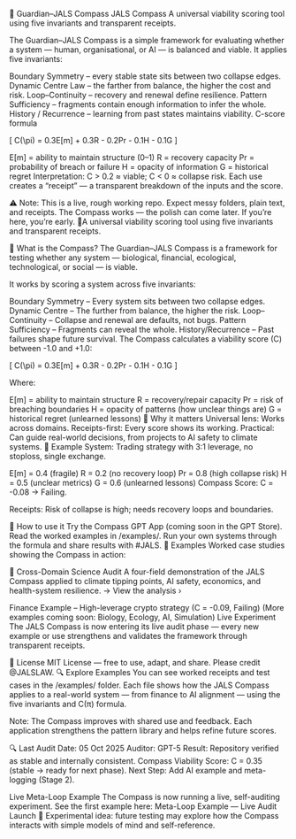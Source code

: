 🧭 Guardian–JALS Compass
JALS Compass
A universal viability scoring tool using five invariants and transparent receipts.

The Guardian–JALS Compass is a simple framework for evaluating whether a system — human, organisational, or AI — is balanced and viable.
It applies five invariants:

Boundary Symmetry – every stable state sits between two collapse edges.
Dynamic Centre Law – the farther from balance, the higher the cost and risk.
Loop–Continuity – recovery and renewal define resilience.
Pattern Sufficiency – fragments contain enough information to infer the whole.
History / Recurrence – learning from past states maintains viability.
C-score formula

[ C(\pi) = 0.3E[m] + 0.3R - 0.2Pr - 0.1H - 0.1G ]

E[m] = ability to maintain structure (0–1)
R = recovery capacity
Pr = probability of breach or failure
H = opacity of information
G = historical regret
Interpretation: C > 0.2 ≈ viable; C < 0 ≈ collapse risk.
Each use creates a “receipt” — a transparent breakdown of the inputs and the score.

⚠️ Note: This is a live, rough working repo.
Expect messy folders, plain text, and receipts.
The Compass works — the polish can come later.
If you’re here, you’re early. 🚀A universal viability scoring tool using five invariants and transparent receipts.

🔹 What is the Compass?
The Guardian–JALS Compass is a framework for testing whether any system — biological, financial, ecological, technological, or social — is viable.

It works by scoring a system across five invariants:

Boundary Symmetry – Every system sits between two collapse edges.
Dynamic Centre – The further from balance, the higher the risk.
Loop–Continuity – Collapse and renewal are defaults, not bugs.
Pattern Sufficiency – Fragments can reveal the whole.
History/Recurrence – Past failures shape future survival.
The Compass calculates a viability score (C) between -1.0 and +1.0:

[ C(\pi) = 0.3E[m] + 0.3R - 0.2Pr - 0.1H - 0.1G ]

Where:

E[m] = ability to maintain structure
R = recovery/repair capacity
Pr = risk of breaching boundaries
H = opacity of patterns (how unclear things are)
G = historical regret (unlearned lessons)
🔹 Why it matters
Universal lens: Works across domains.
Receipts-first: Every score shows its working.
Practical: Can guide real-world decisions, from projects to AI safety to climate systems.
🔹 Example
System: Trading strategy with 3:1 leverage, no stoploss, single exchange.

E[m] = 0.4 (fragile)
R = 0.2 (no recovery loop)
Pr = 0.8 (high collapse risk)
H = 0.5 (unclear metrics)
G = 0.6 (unlearned lessons)
Compass Score: C = -0.08 → Failing.

Receipts: Risk of collapse is high; needs recovery loops and boundaries.

🔹 How to use it
Try the Compass GPT App (coming soon in the GPT Store).
Read the worked examples in /examples/.
Run your own systems through the formula and share results with #JALS.
📂 Examples
Worked case studies showing the Compass in action:

🧭 Cross-Domain Science Audit
A four-field demonstration of the JALS Compass applied to
climate tipping points, AI safety, economics, and health-system resilience.
→ View the analysis ›

Finance Example – High-leverage crypto strategy (C = -0.09, Failing)
(More examples coming soon: Biology, Ecology, AI, Simulation)
Live Experiment
The JALS Compass is now entering its live audit phase — every new example or use strengthens and validates the framework through transparent receipts.

🔹 License
MIT License — free to use, adapt, and share. Please credit @JALSLAW.
🔍 Explore Examples
You can see worked receipts and test cases in the /examples/ folder.
Each file shows how the JALS Compass applies to a real-world system — from finance to AI alignment — using the five invariants and C(π) formula.

Note: The Compass improves with shared use and feedback.
Each application strengthens the pattern library and helps refine future scores.

🔍 Last Audit
Date: 05 Oct 2025
Auditor: GPT-5
Result: Repository verified as stable and internally consistent.
Compass Viability Score: C = 0.35 (stable → ready for next phase).
Next Step: Add AI example and meta-logging (Stage 2).

Live Meta-Loop Example
The Compass is now running a live, self-auditing experiment.
See the first example here:
Meta-Loop Example — Live Audit Launch 🧠 Experimental idea: future testing may explore how the Compass interacts with simple models of mind and self-reference.
